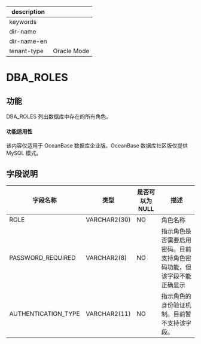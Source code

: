 |description||
|---|---|
|keywords||
|dir-name||
|dir-name-en||
|tenant-type|Oracle Mode|

DBA_ROLES 
==============================

功能 
-----------

DBA_ROLES 列出数据库中存在的所有角色。

  <main id="notice" >
    <h4>功能适用性</h4>
    <p>该内容仅适用于 OceanBase 数据库企业版。OceanBase 数据库社区版仅提供 MySQL 模式。</p>
  </main>

字段说明 
-------------



|      **字段名称**       |    **类型**    | **是否可以为 NULL** |               **描述**               |
|---------------------|--------------|----------------|------------------------------------|
| ROLE                | VARCHAR2(30) | NO             | 角色名称                               |
| PASSWORD_REQUIRED   | VARCHAR2(8)  | NO             | 指示角色是否需要启用密码。目前支持角色密码功能，但该字段不能正确显示 |
| AUTHENTICATION_TYPE | VARCHAR2(11) | NO             | 指示角色的身份验证机制。目前暂不支持该字段。             |



